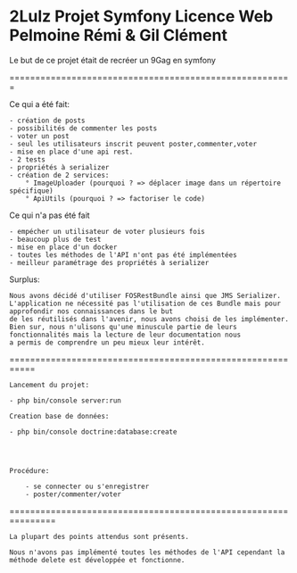 2Lulz Projet Symfony Licence Web
Pelmoine Rémi & Gil Clément
========================

Le but de ce projet était de recréer un 9Gag en symfony

=======================================================

Ce qui a été fait:

    - création de posts
    - possibilités de commenter les posts
    - voter un post
    - seul les utilisateurs inscrit peuvent poster,commenter,voter
    - mise en place d'une api rest.
    - 2 tests
    - propriétés à serializer
    - création de 2 services:
        ° ImageUploader (pourquoi ? => déplacer image dans un répertoire spécifique)
        ° ApiUtils (pourquoi ? => factoriser le code)
    
Ce qui n'a pas été fait

    - empécher un utilisateur de voter plusieurs fois
    - beaucoup plus de test
    - mise en place d'un docker
    - toutes les méthodes de l'API n'ont pas été implémentées
    - meilleur paramétrage des propriétés à serializer
    
    
Surplus:

    Nous avons décidé d'utiliser FOSRestBundle ainsi que JMS Serializer.
    L'application ne nécessité pas l'utilisation de ces Bundle mais pour approfondir nos connaissances dans le but
    de les réutilisés dans l'avenir, nous avons choisi de les implémenter.
    Bien sur, nous n'ulisons qu'une minuscule partie de leurs fonctionnalités mais la lecture de leur documentation nous
    a permis de comprendre un peu mieux leur intérêt.
    
    
===========================================================


    Lancement du projet:
    
    - php bin/console server:run
    
    Creation base de données:
    
    - php bin/console doctrine:database:create
    
    
    
    
    Procédure: 
    
        - se connecter ou s'enregistrer
        - poster/commenter/voter
        
===============================================================


    La plupart des points attendus sont présents.
    
    Nous n'avons pas implémenté toutes les méthodes de l'API cependant la méthode delete est développée et fonctionne.